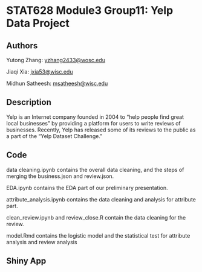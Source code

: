 # STAT628 Module3 Group11: Yelp Data Project

## Authors
Yutong Zhang: yzhang2433@wosc.edu

Jiaqi Xia: jxia53@wisc.edu

Midhun Satheesh: msatheesh@wisc.edu

## Description
Yelp is an Internet company founded in 2004 to “help people find great local businesses” by providing a platform for users to write reviews of businesses. Recently, Yelp has released some of its reviews to the public as a part of the “Yelp Dataset Challenge.” 


## Code
data cleaning.ipynb contains the overall data cleaning, and the steps of merging the business.json and review.json.

EDA.ipynb contains the EDA part of our preliminary presentation.

attribute_analysis.ipynb contains the data cleaning and analysis for attribute part.

clean_review.ipynb and review_close.R contain the data cleaning for the review.

model.Rmd contains the logistic model and the statistical test for attribute analysis and review analysis


## Shiny App

